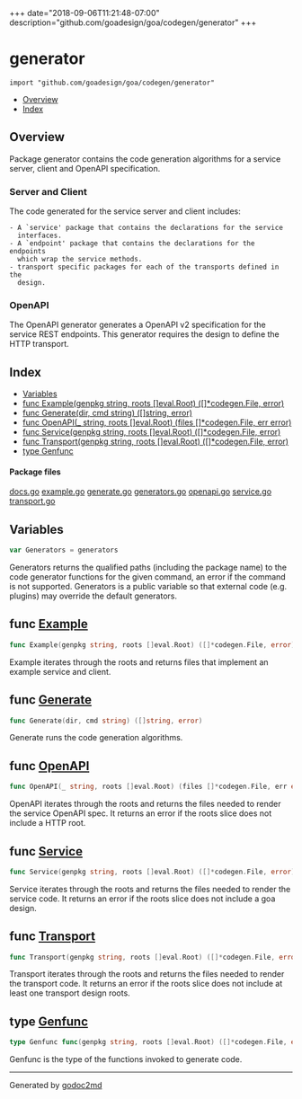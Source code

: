 +++
date="2018-09-06T11:21:48-07:00"
description="github.com/goadesign/goa/codegen/generator"
+++


# generator
`import "github.com/goadesign/goa/codegen/generator"`

* [Overview](#pkg-overview)
* [Index](#pkg-index)

## <a name="pkg-overview">Overview</a>
Package generator contains the code generation algorithms for a service server,
client and OpenAPI specification.

### Server and Client
The code generated for the service server and client includes:


	- A `service' package that contains the declarations for the service
	  interfaces.
	- A `endpoint' package that contains the declarations for the endpoints
	  which wrap the service methods.
	- transport specific packages for each of the transports defined in the
	  design.

### OpenAPI
The OpenAPI generator generates a OpenAPI v2 specification for the service
REST endpoints. This generator requires the design to define the HTTP transport.




## <a name="pkg-index">Index</a>
* [Variables](#pkg-variables)
* [func Example(genpkg string, roots []eval.Root) ([]*codegen.File, error)](#Example)
* [func Generate(dir, cmd string) ([]string, error)](#Generate)
* [func OpenAPI(_ string, roots []eval.Root) (files []*codegen.File, err error)](#OpenAPI)
* [func Service(genpkg string, roots []eval.Root) ([]*codegen.File, error)](#Service)
* [func Transport(genpkg string, roots []eval.Root) ([]*codegen.File, error)](#Transport)
* [type Genfunc](#Genfunc)


#### <a name="pkg-files">Package files</a>
[docs.go](/src/github.com/goadesign/goa/codegen/generator/docs.go) [example.go](/src/github.com/goadesign/goa/codegen/generator/example.go) [generate.go](/src/github.com/goadesign/goa/codegen/generator/generate.go) [generators.go](/src/github.com/goadesign/goa/codegen/generator/generators.go) [openapi.go](/src/github.com/goadesign/goa/codegen/generator/openapi.go) [service.go](/src/github.com/goadesign/goa/codegen/generator/service.go) [transport.go](/src/github.com/goadesign/goa/codegen/generator/transport.go) 



## <a name="pkg-variables">Variables</a>
``` go
var Generators = generators
```
Generators returns the qualified paths (including the package name) to the
code generator functions for the given command, an error if the command is
not supported. Generators is a public variable so that external code (e.g.
plugins) may override the default generators.



## <a name="Example">func</a> [Example](/src/target/example.go?s=328:399#L14)
``` go
func Example(genpkg string, roots []eval.Root) ([]*codegen.File, error)
```
Example iterates through the roots and returns files that implement an
example service and client.



## <a name="Generate">func</a> [Generate](/src/target/generate.go?s=173:221#L14)
``` go
func Generate(dir, cmd string) ([]string, error)
```
Generate runs the code generation algorithms.



## <a name="OpenAPI">func</a> [OpenAPI](/src/target/openapi.go?s=350:426#L15)
``` go
func OpenAPI(_ string, roots []eval.Root) (files []*codegen.File, err error)
```
OpenAPI iterates through the roots and returns the files needed to render
the service OpenAPI spec. It returns an error if the roots slice does not
include a HTTP root.



## <a name="Service">func</a> [Service](/src/target/service.go?s=318:389#L15)
``` go
func Service(genpkg string, roots []eval.Root) ([]*codegen.File, error)
```
Service iterates through the roots and returns the files needed to render the
service code. It returns an error if the roots slice does not include a goa
design.



## <a name="Transport">func</a> [Transport](/src/target/transport.go?s=370:443#L15)
``` go
func Transport(genpkg string, roots []eval.Root) ([]*codegen.File, error)
```
Transport iterates through the roots and returns the files needed to render
the transport code. It returns an error if the roots slice does not include
at least one transport design roots.




## <a name="Genfunc">type</a> [Genfunc](/src/target/generators.go?s=154:230#L11)
``` go
type Genfunc func(genpkg string, roots []eval.Root) ([]*codegen.File, error)
```
Genfunc is the type of the functions invoked to generate code.














- - -
Generated by [godoc2md](https://godoc.org/github.com/davecheney/godoc2md)
